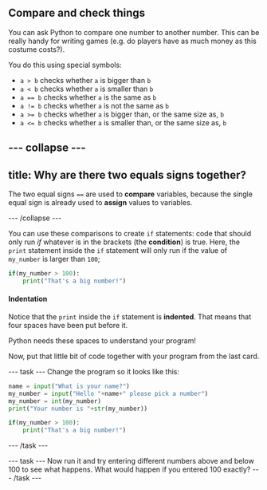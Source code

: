 ## Compare and check things

You can ask Python to compare one number to another number. This can be really handy for writing games (e.g. do players have as much money as this costume costs?).

You do this using special symbols:
* `a > b` checks whether `a` is bigger than `b`
* `a < b` checks whether `a` is smaller than `b`
* `a == b` checks whether `a` is the same as `b`
* `a != b` checks whether `a` is not the same as `b`
* `a >= b` checks whether `a` is bigger than, or the same size as, `b`
* `a <= b` checks whether `a` is smaller than, or the same size as, `b`

--- collapse ---
---
title: Why are there two equals signs together?
---

The two equal signs `==` are used to **compare** variables, because the single equal sign is already used to **assign** values to variables.

--- /collapse ---

You can use these comparisons to create `if` statements: code that should only run _if_ whatever is in the brackets (the **condition**) is true. Here, the `print` statement inside the `if` statement will only run if the value of `my_number` is larger than `100`;

```python
if(my_number > 100):
    print("That's a big number!")
```

#### Indentation
Notice that the `print` inside the `if` statement is **indented**. That means that four spaces have been put before it.

Python needs these spaces to understand your program!

Now, put that little bit of code together with your program from the last card.

--- task --- Change the program so it looks like this:

```python
name = input("What is your name?")
my_number = input("Hello "+name+" please pick a number")
my_number = int(my_number)
print("Your number is "+str(my_number))

if(my_number > 100):
    print("That's a big number!")
```
--- /task ---

--- task --- Now run it and try entering different numbers above and below 100 to see what happens. What would happen if you entered 100 exactly? --- /task ---
